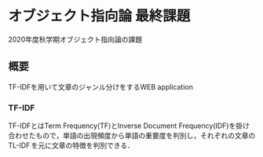 # オブジェクト指向論 最終課題
2020年度秋学期オブジェクト指向論の課題

## 概要
TF-IDFを用いて文章のジャンル分けをするWEB application
### TF-IDF
TF-IDFとはTerm Frequency(TF)とInverse Document Frequency(IDF)を掛け合わせたもので，単語の出現頻度から単語の重要度を判別し，それぞれの文章の$\operatorname{TL-IDF}$を元に文章の特徴を判別できる．


